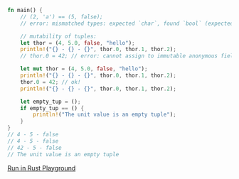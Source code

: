 ```rust
fn main() {
    // (2, 'a') == (5, false);
    // error: mismatched types: expected `char`, found `bool` (expected char, found bool)

    // mutability of tuples:
    let thor = (4, 5.0, false, "hello");
    println!("{} - {} - {}", thor.0, thor.1, thor.2);
    // thor.0 = 42; // error: cannot assign to immutable anonymous field `thor.0`

    let mut thor = (4, 5.0, false, "hello");
    println!("{} - {} - {}", thor.0, thor.1, thor.2);
    thor.0 = 42; // ok!
    println!("{} - {} - {}", thor.0, thor.1, thor.2);

    let empty_tup = ();
    if empty_tup == () {
        println!("The unit value is an empty tuple");
    }
}
// 4 - 5 - false
// 4 - 5 - false
// 42 - 5 - false
// The unit value is an empty tuple

```
[Run in Rust Playground](https://play.rust-lang.org/?version=stable&mode=debug&edition=2021&gist=6932bf7b0415684bd23e8b18482a8959&version=stable)
